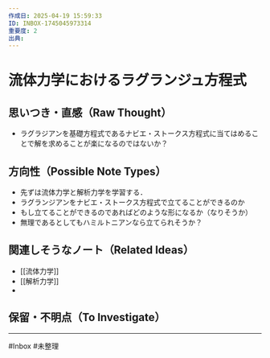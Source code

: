 ```yaml
---
作成日: 2025-04-19 15:59:33
ID: INBOX-1745045973314
重要度: 2
出典:
---
```


# 流体力学におけるラグランジュ方程式

## 思いつき・直感（Raw Thought）

- ラグラジアンを基礎方程式であるナビエ・ストークス方程式に当てはめることで解を求めることが楽になるのではないか？

## 方向性（Possible Note Types）

- 先ずは流体力学と解析力学を学習する．
- ラグランジアンをナビエ・ストークス方程式で立てることができるのか
- もし立てることができるのであればどのような形になるか（なりそうか）
- 無理であるとしてもハミルトニアンなら立てられそうか？

## 関連しそうなノート（Related Ideas）

- [[流体力学]]
- [[解析力学]]
- 

## 保留・不明点（To Investigate）



---
#Inbox #未整理 